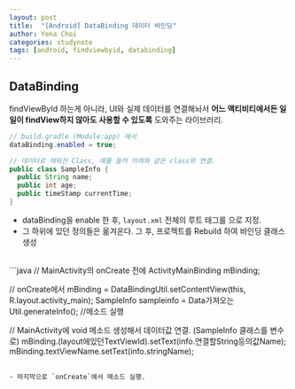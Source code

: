 ```yaml
---
layout: post
title:  "[Android] DataBinding 데이터 바인딩"
author: Yena Choi
categories: studynote
tags: [android, findviewbyid, databinding]
---
```


## DataBinding
findViewById 하는게 아니라, UI와 실제 데이터를 연결해놔서
**어느 액티비티에서든 일일이 findView하지 않아도 사용할 수 있도록** 도와주는 라이브러리.


```java
// build.gradle (Module:app) 에서
dataBinding.enabled = true;

// 데이터로 채워진 Class, 예를 들어 아래와 같은 class와 연결.
public class SampleInfo {
  public String name;
  public int age;
  public timeStamp currentTime;
}
```

- dataBinding을 enable 한 후, `layout.xml` 전체의 루트 태그를 <layout>으로 지정.
- 그 하위에 있던 정의들은 옮겨온다. 그 후, 프로젝트를 Rebuild 하여 바인딩 클래스 생성

<br>
```java
// MainActivity의 onCreate 전에
ActivityMainBinding mBinding;

// onCreate에서
mBinding = DataBindingUtil.setContentView(this, R.layout.activity_main);
SampleInfo sampleinfo = Data가져오는Util.generateInfo(); //메소드 실행

// MainActivity에 void 메소드 생성해서 데이터값 연결. (SampleInfo 클래스를 변수로)
mBinding.(layout에있던TextViewId).setText(info.연결할String등의값Name);
mBinding.textViewName.setText(info.stringName);
```

- 마지막으로 `onCreate`에서 메소드 실행.
